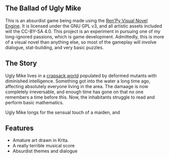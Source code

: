 ## The Ballad of Ugly Mike

This is an absurdist game being made using the [Ren'Py Visual Novel Engine](https://en.wikipedia.org/wiki/Ren%27Py). It is licensed under the GNU GPL v3, and all artistic assets included will the CC-BY-SA 4.0. This project is an experiment in pursuing one of my long-ignored passions, which is game development. Admittedly, this is more of a visual novel than anything else, so most of the gameplay will involve dialogue, stat-building, and very basic puzzles.

## The Story

Ugly Mike lives in a [crapsack world](http://tvtropes.org/pmwiki/pmwiki.php/Main/CrapsackWorld) populated by deformed mutants with diminished intelligence. Something got into the water a long time ago, affecting absolutely everyone living in the area. The damaage is now completely irreversable, and enough time has gone on that no one remembers a time before this. Now, the inhabitants struggle to read and perform basic mathematics.

Ugly Mike longs for the sensual touch of a maiden, and 

## Features
  
* Amature art drawn in Krita.
* A really terrible musical score
* Absurdist themes and dialogue